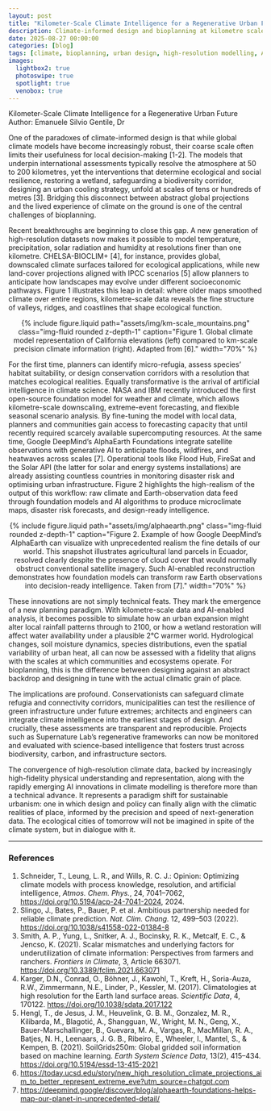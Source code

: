 ```yaml
---
layout: post
title: "Kilometer-Scale Climate Intelligence for a Regenerative Urban Future"
description: Climate-informed design and bioplanning at kilometre scale
date: 2025-08-27 00:00:00
categories: [blog]
tags: [climate, bioplanning, urban design, high-resolution modelling, AI]
images:
  lightbox2: true
  photoswipe: true
  spotlight: true
  venobox: true
---
```


Kilometer-Scale Climate Intelligence for a Regenerative Urban Future  
Author: Emanuele Silvio Gentile, Dr  

One of the paradoxes of climate-informed design is that while global climate models have become increasingly robust, their coarse scale often limits their usefulness for local decision-making [1-2]. The models that underpin international 
assessments typically resolve the atmosphere at 50 to 200 kilometres, yet the interventions that determine ecological and social resilience, 
restoring a wetland, safeguarding a biodiversity corridor, designing an urban cooling strategy, unfold at scales of tens or hundreds of metres [3]. 
Bridging this disconnect between abstract global projections and the lived experience of climate on the ground is one of the central challenges of bioplanning.  

Recent breakthroughs are beginning to close this gap. A new generation of high-resolution datasets now makes it possible to model temperature, precipitation, 
solar radiation and humidity at resolutions finer than one kilometre. CHELSA-BIOCLIM+ [4], for instance, provides global, downscaled climate surfaces tailored 
for ecological applications, while new land-cover projections aligned with IPCC scenarios [5] allow planners to anticipate how landscapes may evolve under 
different socioeconomic pathways. Figure 1 illustrates this leap in detail: where older maps smoothed climate over entire regions, kilometre-scale data reveals
the fine structure of valleys, ridges, and coastlines that shape ecological function.

<div style="text-align: center;">
{% include figure.liquid 
    path="assets/img/km-scale_mountains.png" 
    class="img-fluid rounded z-depth-1" 
    caption="Figure 1. Global climate model representation of California elevations (left) compared to km-scale precision climate information (right). Adapted from [6]." 
    width="70%" 
%}
</div>

For the first time, planners can identify micro-refugia, assess species’ habitat suitability, or design conservation corridors with a resolution that matches 
ecological realities. Equally transformative is the arrival of artificial intelligence in climate science. NASA and IBM recently introduced the first 
open-source foundation model for weather and climate, which allows kilometre-scale downscaling, extreme-event forecasting, and flexible seasonal scenario analysis. 
By fine-tuning the model with local data, planners and communities gain access to forecasting capacity that until recently required scarcely available supercomputing
resources. At the same time, Google DeepMind’s AlphaEarth Foundations integrate satellite observations with generative AI to anticipate floods, wildfires,
and heatwaves across scales [7]. Operational tools like Flood Hub, FireSat and the Solar API (the latter for solar and energy systems installations) are
already assisting countless countries in monitoring disaster risk and optimising urban infrastructure. Figure 2 highlights the high-realism of the output 
of this workflow: raw climate and Earth-observation data feed through foundation models and AI algorithms to produce microclimate maps, disaster risk forecasts,
and design-ready intelligence.  

<div style="text-align: center;">
{% include figure.liquid 
    path="assets/img/alphaearth.png" 
    class="img-fluid rounded z-depth-1" 
    caption="Figure 2. Example of how Google DeepMind’s AlphaEarth can visualize with unprecedented realism the fine details of our world. This snapshot illustrates agricultural land parcels in Ecuador, resolved clearly despite the presence of cloud cover that would normally obstruct conventional satellite imagery.
    Such AI-enabled reconstruction demonstrates how foundation models can transform raw Earth observations into decision-ready intelligence. Taken from [7]." 
    width="70%" 
%}
</div>

These innovations are not simply technical feats. They mark the emergence of a new planning paradigm. With kilometre-scale data and AI-enabled analysis, 
it becomes possible to simulate how an urban expansion might alter local rainfall patterns through to 2100, or how a wetland restoration will affect water 
availability under a plausible 2°C warmer world. Hydrological changes, soil moisture dynamics, species distributions, even the spatial variability of urban heat,
all can now be assessed with a fidelity that aligns with the scales at which communities and ecosystems operate. For bioplanning, this is the 
difference between designing against an abstract backdrop and designing in tune with the actual climatic grain of place.  

The implications are profound. Conservationists can safeguard climate refugia and connectivity corridors, municipalities can test the resilience 
of green infrastructure under future extremes; architects and engineers can integrate climate intelligence into the earliest stages of design. 
And crucially, these assessments are transparent and reproducible. Projects such as Supernature Lab’s regenerative frameworks can now be monitored 
and evaluated with science-based intelligence that fosters trust across biodiversity, carbon, and infrastructure sectors.  

The convergence of high-resolution climate data, backed by increasingly high-fidelity physical understanding and representation, 
along with the rapidly emerging AI innovations in climate modelling is therefore more than a technical advance. It represents a paradigm shift for
sustainable urbanism: one in which design and policy can finally align with the climatic realities of place, informed by the precision and speed of
next-generation data. The ecological cities of tomorrow will not be imagined in spite of the climate system, but in dialogue with it.  


---

### References  
1. Schneider, T., Leung, L. R., and Wills, R. C. J.: Opinion: Optimizing climate models with process knowledge, resolution, and artificial intelligence, *Atmos. Chem. Phys.*, 24, 7041–7062, https://doi.org/10.5194/acp-24-7041-2024, 2024.  
2. Slingo, J., Bates, P., Bauer, P. et al. Ambitious partnership needed for reliable climate prediction. *Nat. Clim. Chang.* 12, 499–503 (2022). https://doi.org/10.1038/s41558-022-01384-8  
3. Smith, A. P., Yung, L., Snitker, A. J., Bocinsky, R. K., Metcalf, E. C., & Jencso, K. (2021). Scalar mismatches and underlying factors for underutilization of climate information: Perspectives from farmers and ranchers. *Frontiers in Climate*, 3, Article 663071. https://doi.org/10.3389/fclim.2021.663071  
4. Karger, D.N., Conrad, O., Böhner, J., Kawohl, T., Kreft, H., Soria-Auza, R.W., Zimmermann, N.E., Linder, P., Kessler, M. (2017). Climatologies at high resolution for the Earth land surface areas. *Scientific Data*, 4, 170122. https://doi.org/10.1038/sdata.2017.122  
5. Hengl, T., de Jesus, J. M., Heuvelink, G. B. M., Gonzalez, M. R., Kilibarda, M., Blagotić, A., Shangguan, W., Wright, M. N., Geng, X., Bauer-Marschallinger, B., Guevara, M. A., Vargas, R., MacMillan, R. A., Batjes, N. H., Leenaars, J. G. B., Ribeiro, E., Wheeler, I., Mantel, S., & Kempen, B. (2021). SoilGrids250m: Global gridded soil information based on machine learning. *Earth System Science Data*, 13(2), 415–434. https://doi.org/10.5194/essd-13-415-2021  
6. https://today.ucsd.edu/story/new_high_resolution_climate_projections_aim_to_better_represent_extreme_eve?utm_source=chatgpt.com  
7. https://deepmind.google/discover/blog/alphaearth-foundations-helps-map-our-planet-in-unprecedented-detail/  
